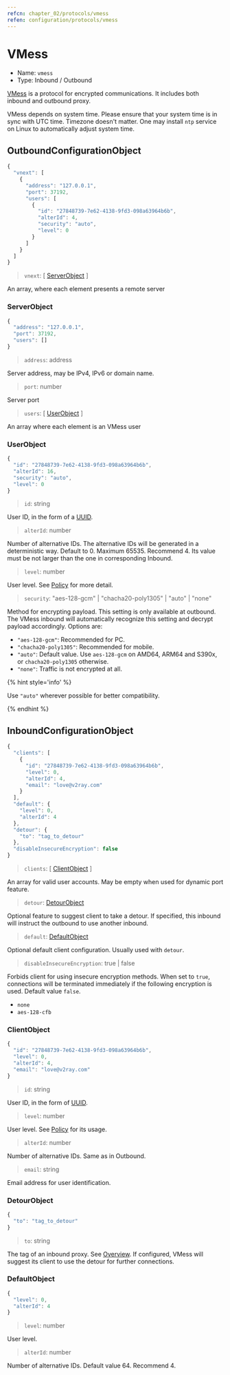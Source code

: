 ```yaml
---
refcn: chapter_02/protocols/vmess
refen: configuration/protocols/vmess
---
```


# VMess

* Name: `vmess`
* Type: Inbound / Outbound

[VMess](https://www.v2ray.com/eng/protocols/vmess.html) is a protocol for encrypted communications. It includes both inbound and outbound proxy.

VMess depends on system time. Please ensure that your system time is in sync with UTC time. Timezone doesn't matter. One may install `ntp` service on Linux to automatically adjust system time.

## OutboundConfigurationObject

```javascript
{
  "vnext": [
    {
      "address": "127.0.0.1",
      "port": 37192,
      "users": [
        {
          "id": "27848739-7e62-4138-9fd3-098a63964b6b",
          "alterId": 4,
          "security": "auto",
          "level": 0
        }
      ]
    }
  ]
}
```

> `vnext`: \[ [ServerObject](#serverobject) \]

An array, where each element presents a remote server

### ServerObject

```javascript
{
  "address": "127.0.0.1",
  "port": 37192,
  "users": []
}
```

> `address`: address

Server address, may be IPv4, IPv6 or domain name.

> `port`: number

Server port

> `users`: \[ [UserObject](#userobject) \]

An array where each element is an VMess user

### UserObject

```javascript
{
  "id": "27848739-7e62-4138-9fd3-098a63964b6b",
  "alterId": 16,
  "security": "auto",
  "level": 0
}
```

> `id`: string

User ID, in the form of a [UUID](https://en.wikipedia.org/wiki/Universally_unique_identifier).

> `alterId`: number

Number of alternative IDs. The alternative IDs will be generated in a deterministic way. Default to 0. Maximum 65535. Recommend 4. Its value must be not larger than the one in corresponding Inbound.

> `level`: number

User level. See [Policy](../policy.md) for more detail.

> `security`: "aes-128-gcm" | "chacha20-poly1305" | "auto" | "none"

Method for encrypting payload. This setting is only available at outbound. The VMess inbound will automatically recognize this setting and decrypt payload accordingly. Options are:

* `"aes-128-gcm"`: Recommended for PC.
* `"chacha20-poly1305"`: Recommended for mobile.
* `"auto"`: Default value. Use `aes-128-gcm` on AMD64, ARM64 and S390x, or `chacha20-poly1305` otherwise.
* `"none"`: Traffic is not encrypted at all.

{% hint style='info' %}

Use `"auto"` wherever possible for better compatibility.

{% endhint %}

## InboundConfigurationObject

```javascript
{
  "clients": [
    {
      "id": "27848739-7e62-4138-9fd3-098a63964b6b",
      "level": 0,
      "alterId": 4,
      "email": "love@v2ray.com"
    }
  ],
  "default": {
    "level": 0,
    "alterId": 4
  },
  "detour": {
    "to": "tag_to_detour"
  },
  "disableInsecureEncryption": false
}
```

> `clients`: \[ [ClientObject](#clientobject) \]

An array for valid user accounts. May be empty when used for dynamic port feature.

> `detour`: [DetourObject](#detourobject)

Optional feature to suggest client to take a detour. If specified, this inbound will instruct the outbound to use another inbound.

> `default`: [DefaultObject](#defaultobject)

Optional default client configuration. Usually used with `detour`.

> `disableInsecureEncryption`: true | false

Forbids client for using insecure encryption methods. When set to `true`, connections will be terminated immediately if the following encryption is used. Default value `false`.

* `none`
* `aes-128-cfb`

### ClientObject

```javascript
{
  "id": "27848739-7e62-4138-9fd3-098a63964b6b",
  "level": 0,
  "alterId": 4,
  "email": "love@v2ray.com"
}
```

> `id`: string

User ID, in the form of [UUID](https://en.wikipedia.org/wiki/Universally_unique_identifier).

> `level`: number

User level. See [Policy](../policy.md) for its usage.

> `alterId`: number

Number of alternative IDs. Same as in Outbound.

> `email`: string

Email address for user identification.

### DetourObject

```javascript
{
  "to": "tag_to_detour"
}
```

> `to`: string

The tag of an inbound proxy. See [Overview](../protocols.md). If configured, VMess will suggest its client to use the detour for further connections.

### DefaultObject

```javascript
{
  "level": 0,
  "alterId": 4
}
```

> `level`: number

User level.

> `alterId`: number

Number of alternative IDs. Default value 64. Recommend 4.
